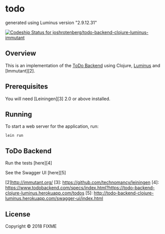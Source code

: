 # todo

generated using Luminus version "2.9.12.31"

[ ![Codeship Status for joshrotenberg/todo-backend-clojure-luminus-immutant](https://app.codeship.com/projects/4ed146c0-0962-0136-c52d-4a8e80685515/status?branch=master)](https://app.codeship.com/projects/281424)

## Overview

This is an implementation of the [ToDo Backend][0] using Clojure, [Luminus][1] and [Immutant][2].
## Prerequisites

You will need [Leiningen][3] 2.0 or above installed.

## Running

To start a web server for the application, run:

    lein run 

## ToDo Backend

Run the tests [here][4]

See the Swagger UI [here][5]

[0]: https://www.todobackend.com/index.html
[1]: http://www.luminusweb.net/
[2]http://immutant.org/
[3]: https://github.com/technomancy/leiningen
[4]: https://www.todobackend.com/specs/index.html?https://todo-backend-clojure-luminus.herokuapp.com/todos
[5]: http://todo-backend-clojure-luminus.herokuapp.com/swagger-ui/index.html

## License

Copyright © 2018 FIXME
